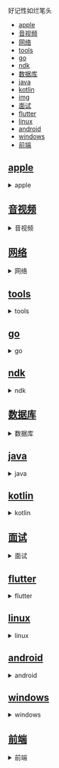 好记性如烂笔头

- [apple](#apple)
- [音视频](#音视频)
- [网络](#网络)
- [tools](#tools)
- [go](#go)
- [ndk](#ndk)
- [数据库](#数据库)
- [java](#java)
- [kotlin](#kotlin)
- [img](#img)
- [面试](#面试)
- [flutter](#flutter)
- [linux](#linux)
- [android](#android)
- [windows](#windows)
- [前端](#前端)


## [apple](./apple)

<details>
<summary>apple</summary>

- [vpn.md](./apple/vpn.md)
- [静态库.md](./apple/静态库.md)
- [本地库签名问题.md](./apple/本地库签名问题.md)
- [编译问题.md](./apple/编译问题.md)
- [图片压缩高斯模糊.md](./apple/图片压缩高斯模糊.md)
- [archive产物变成了otherItems.md](./apple/archive产物变成了otherItems.md)
- [apple/mac](./apple/mac)

    <details>
    <summary>apple/mac</summary>

    - [获取屏幕截图和窗口缩略图.md](./apple/mac/获取屏幕截图和窗口缩略图.md)
    - [SMJobBless使用.md](./apple/mac/SMJobBless使用.md)
    - [获取浏览器的标题.md](./apple/mac/获取浏览器的标题.md)
    - [mac提权方案研究.md](./apple/mac/mac提权方案研究.md)
    - [开启多进程并获取进程id.md](./apple/mac/开启多进程并获取进程id.md)
    - [macos 内录功能实现.md](./apple/mac/macos%20内录功能实现.md)
    - [屏幕使用时长统计.md](./apple/mac/屏幕使用时长统计.md)
    - [一些命令.md](./apple/mac/一些命令.md)
    </details>

</details>

## [音视频](./音视频)

<details>
<summary>音视频</summary>

- [macos 同声传译.md](./音视频/macos%20同声传译.md)
</details>

## [网络](./网络)

<details>
<summary>网络</summary>

- [vpn开发总结.md](./网络/vpn开发总结.md)
- [dns.md](./网络/dns.md)
- [代理和VPN的区别.md](./网络/代理和VPN的区别.md)
</details>

## [tools](./tools)

<details>
<summary>tools</summary>

- [kibana查询.md](./tools/kibana查询.md)
- [git使用笔记.md](./tools/git使用笔记.md)
- [MarkDown指南.md](./tools/MarkDown指南.md)
- [shell脚本.md](./tools/shell脚本.md)
- [maven.md](./tools/maven.md)
- [window.md](./tools/window.md)
- [github markdown语法.md](./tools/github%20markdown语法.md)
- [tools/plugins](./tools/plugins)

    <details>
    <summary>tools/plugins</summary>

    - [vscode-快捷键.md](./tools/plugins/vscode-快捷键.md)
    - [vscode.md](./tools/plugins/vscode.md)
    </details>

</details>

## [go](./go)

<details>
<summary>go</summary>

- [mac签名问题.md](./go/mac签名问题.md)
- [go编译多平台可执行文件.md](./go/go编译多平台可执行文件.md)
</details>

## [ndk](./ndk)

<details>
<summary>ndk</summary>

- [jni 内存泄露.md](./ndk/jni%20内存泄露.md)
</details>

## [数据库](./数据库)

<details>
<summary>数据库</summary>

- [mysql命令.md](./数据库/mysql命令.md)
</details>

## [java](./java)

<details>
<summary>java</summary>

- [enum.md](./java/enum.md)
- [java/javaEE](./java/javaEE)

    <details>
    <summary>java/javaEE</summary>

    - [[javaEE之旅]从0学习JSP.MD](./java/javaEE/[javaEE之旅]从0学习JSP.MD)
    - [[Spring]（一）概述.md](./java/javaEE/[Spring]（一）概述.md)
    - [[Spring]（二）未名.md](./java/javaEE/[Spring]（二）未名.md)
    - [[Spring]自定义配置文件.md](./java/javaEE/[Spring]自定义配置文件.md)
    - [[javaEE之旅]JSP的基本语法.md](./java/javaEE/[javaEE之旅]JSP的基本语法.md)
    - [[Spring]学习路线.md](./java/javaEE/[Spring]学习路线.md)
    - [[javaEE之旅]从servlet开始.md](./java/javaEE/[javaEE之旅]从servlet开始.md)
    - [[Spring]Bean 装配.md](./java/javaEE/[Spring]Bean%20装配.md)
    </details>

- [java/dataStructure](./java/dataStructure)

    <details>
    <summary>java/dataStructure</summary>

    - [Map 遍历.md](./java/dataStructure/Map%20遍历.md)
    - [json.md](./java/dataStructure/json.md)
    - [HashMap.md](./java/dataStructure/HashMap.md)
    - [TreeMap.md](./java/dataStructure/TreeMap.md)
    </details>

- [java/thread](./java/thread)

    <details>
    <summary>java/thread</summary>

    - [thread常用方法.md](./java/thread/thread常用方法.md)
    - [线程同步.md](./java/thread/线程同步.md)
    </details>

</details>

## [kotlin](./kotlin)

<details>
<summary>kotlin</summary>

- [协程.md](./kotlin/协程.md)
- [基础4_lambda和高阶函数.md](./kotlin/基础4_lambda和高阶函数.md)
- [基础2_语法.md](./kotlin/基础2_语法.md)
- [问题集.md](./kotlin/问题集.md)
- [静态类、方法.md](./kotlin/静态类、方法.md)
- [基础3_类与继承.md](./kotlin/基础3_类与继承.md)
- [kotlin和java的区别.md](./kotlin/kotlin和java的区别.md)
- [坑.md](./kotlin/坑.md)
- [基础4_集合.md](./kotlin/基础4_集合.md)
- [基础1_newInstance.md](./kotlin/基础1_newInstance.md)
- [kotlin的回调监听.md](./kotlin/kotlin的回调监听.md)
</details>

## [面试](./面试)

<details>
<summary>面试</summary>

- [java_深入.md](./面试/java_深入.md)
- [网络.md](./面试/网络.md)
- [gradle.md](./面试/gradle.md)
- [线程.md](./面试/线程.md)
- [数据结构.md](./面试/数据结构.md)
- [java_基础.md](./面试/java_基础.md)
- [Android_源码.md](./面试/Android_源码.md)
- [开发工具使用.md](./面试/开发工具使用.md)
- [算法.md](./面试/算法.md)
- [android_1.md](./面试/android_1.md)
</details>

## [flutter](./flutter)

<details>
<summary>flutter</summary>

- [多实例实践及一些想法.md](./flutter/多实例实践及一些想法.md)
- [异步.md](./flutter/异步.md)
- [编译.md](./flutter/编译.md)
- [视图树.md](./flutter/视图树.md)
- [优化.md](./flutter/优化.md)
- [bloc.md](./flutter/bloc.md)
- [状态管理.md](./flutter/状态管理.md)
- [安装等.md](./flutter/安装等.md)
- [在vscode中调试.md](./flutter/在vscode中调试.md)
- [flutter/dart](./flutter/dart)

    <details>
    <summary>flutter/dart</summary>

    - [dart类.md](./flutter/dart/dart类.md)
    - [dart语法2.md](./flutter/dart/dart语法2.md)
    - [dart基本语法.md](./flutter/dart/dart基本语法.md)
    - [转json.md](./flutter/dart/转json.md)
    </details>

- [flutter/桌面端](./flutter/桌面端)

    <details>
    <summary>flutter/桌面端</summary>

    - [右键事件.md](./flutter/桌面端/右键事件.md)
    - [windows打包.md](./flutter/桌面端/windows打包.md)
    - [原生输入事件研究.md](./flutter/桌面端/原生输入事件研究.md)
    - [mac脚本一键打包.md](./flutter/桌面端/mac脚本一键打包.md)
    - [中文输入法输入异常问题.md](./flutter/桌面端/中文输入法输入异常问题.md)
    - [mac打包流程.md](./flutter/桌面端/mac打包流程.md)
    - [监控鼠标.md](./flutter/桌面端/监控鼠标.md)
    - [复制粘贴功能开发.md](./flutter/桌面端/复制粘贴功能开发.md)
    - [窗口大小问题.md](./flutter/桌面端/窗口大小问题.md)
    </details>

- [flutter/原理](./flutter/原理)

    <details>
    <summary>flutter/原理</summary>

    - [Container宽高失效问题.md](./flutter/原理/Container宽高失效问题.md)
    </details>

- [flutter/原生中使用](./flutter/原生中使用)

    <details>
    <summary>flutter/原生中使用</summary>

    - [Flutterboots.md](./flutter/原生中使用/Flutterboots.md)
    - [混编交互.md](./flutter/原生中使用/混编交互.md)
    - [原生调试.md](./flutter/原生中使用/原生调试.md)
    - [合并aar.md](./flutter/原生中使用/合并aar.md)
    - [基本使用.md](./flutter/原生中使用/基本使用.md)
    - [fluttter_boost.md](./flutter/原生中使用/fluttter_boost.md)
    - [一些坑.md](./flutter/原生中使用/一些坑.md)
    - [适配Android armeabi.md](./flutter/原生中使用/适配Android%20armeabi.md)
    - [flutter_boost_2.md](./flutter/原生中使用/flutter_boost_2.md)
    </details>

- [flutter/widgets](./flutter/widgets)

    <details>
    <summary>flutter/widgets</summary>

    - [ScrollView.md](./flutter/widgets/ScrollView.md)
    - [选择框.md](./flutter/widgets/选择框.md)
    - [button.md](./flutter/widgets/button.md)
    - [image.md](./flutter/widgets/image.md)
    - [文本处理.md](./flutter/widgets/文本处理.md)
    - [输入框.md](./flutter/widgets/输入框.md)
    - [show_hide.md](./flutter/widgets/show_hide.md)
    - [appBar.md](./flutter/widgets/appBar.md)
    - [一些奇怪的问题.md](./flutter/widgets/一些奇怪的问题.md)
    - [线性布局.md](./flutter/widgets/线性布局.md)
    - [tabBar.md](./flutter/widgets/tabBar.md)
    - [一些技巧.md](./flutter/widgets/一些技巧.md)
    - [增加遮罩或蒙层.md](./flutter/widgets/增加遮罩或蒙层.md)
    - [ListView.md](./flutter/widgets/ListView.md)
    </details>

</details>

## [linux](./linux)

<details>
<summary>linux</summary>

- [常用命令.md](./linux/常用命令.md)
- [Linux 笔记.md](./linux/Linux%20笔记.md)
- [压缩解压.md](./linux/压缩解压.md)
- [限速.md](./linux/限速.md)
- [安装VSCode.md](./linux/安装VSCode.md)
</details>

## [android](./android)

<details>
<summary>android</summary>

- [retrofit body方式上传数据.md](./android/retrofit%20body方式上传数据.md)
- [NDK中使用第三方so.md](./android/NDK中使用第三方so.md)
- [组件化.md](./android/组件化.md)
- [adb 命令收集.md](./android/adb%20命令收集.md)
- [activity的启动模式.md](./android/activity的启动模式.md)
- [Dagger2 学习笔记.md](./android/Dagger2%20学习笔记.md)
- [[Android优化]内存优化.md](./android/[Android优化]内存优化.md)
- [RecyclerView.MD](./android/RecyclerView.MD)
- [你知道你的bitmap占多大么.md](./android/你知道你的bitmap占多大么.md)
- [自定义View学习笔记.MD](./android/自定义View学习笔记.MD)
- [[Android IPC] AIDL 的使用.md](./android/[Android%20IPC]%20AIDL%20的使用.md)
- [[Java]反射.md](./android/[Java]反射.md)
- [插件化思维导图.vsd](./android/插件化思维导图.vsd)
- [蓝牙分析.md](./android/蓝牙分析.md)
- [线程学习笔记.MD](./android/线程学习笔记.MD)
- [MVVM-MVP.md](./android/MVVM-MVP.md)
- [fitsSystemWindows引起的问题.md](./android/fitsSystemWindows引起的问题.md)
- [第三方库整理.MD](./android/第三方库整理.MD)
- [软键盘.md](./android/软键盘.md)
- [关于Fragment的使用.md](./android/关于Fragment的使用.md)
- [RXJava操作符笔记.md](./android/RXJava操作符笔记.md)
- [android/构建](./android/构建)

    <details>
    <summary>android/构建</summary>

    - [分包问题.md](./android/构建/分包问题.md)
    - [tagSDKVersion升级到26.md](./android/构建/tagSDKVersion升级到26.md)
    - [Android 自动构建不同版本.MD](./android/构建/Android%20自动构建不同版本.MD)
    - [Gradle 配置相关.md](./android/构建/Gradle%20配置相关.md)
    - [Gradle 构建过程中遇到的问题.md](./android/构建/Gradle%20构建过程中遇到的问题.md)
    - [Jenkins + gradle 持续集成.md](./android/构建/Jenkins%20+%20gradle%20持续集成.md)
    - [Gradle 自动化.md](./android/构建/Gradle%20自动化.md)
    - [aar 重新打包.md](./android/构建/aar%20重新打包.md)
    - [问题汇总.md](./android/构建/问题汇总.md)
    </details>

- [android/踩坑](./android/踩坑)

    <details>
    <summary>android/踩坑</summary>

    - [切换权限导致应用重启.md](./android/踩坑/切换权限导致应用重启.md)
    - [NestedScrollView.md](./android/踩坑/NestedScrollView.md)
    - [一起作业首页因OOM导致的webview崩溃问题.md](./android/踩坑/一起作业首页因OOM导致的webview崩溃问题.md)
    - [分享相关.md](./android/踩坑/分享相关.md)
    - [GradientDrawable.md](./android/踩坑/GradientDrawable.md)
    - [Fragment already added.md](./android/踩坑/Fragment%20already%20added.md)
    - [Glide 在 viewPager 中使用.md](./android/踩坑/Glide%20在%20viewPager%20中使用.md)
    - [intent相关.md](./android/踩坑/intent相关.md)
    - [升级 AndroidX.md](./android/踩坑/升级%20AndroidX.md)
    </details>

- [android/源码](./android/源码)

    <details>
    <summary>android/源码</summary>

    - [window 的添加过程.md](./android/源码/window%20的添加过程.md)
    - [fragment.md](./android/源码/fragment.md)
    - [window 的一些理解.md](./android/源码/window%20的一些理解.md)
    - [Handler.md](./android/源码/Handler.md)
    - [window 的删除和更新.md](./android/源码/window%20的删除和更新.md)
    - [View_requestLayout.md](./android/源码/View_requestLayout.md)
    </details>

- [android/自定义view](./android/自定义view)

    <details>
    <summary>android/自定义view</summary>

    - [贝塞尔曲线.md](./android/自定义view/贝塞尔曲线.md)
    - [paint.md](./android/自定义view/paint.md)
    </details>

- [android/webview](./android/webview)

    <details>
    <summary>android/webview</summary>

    - [scrollView嵌套webView.md](./android/webview/scrollView嵌套webView.md)
    - [插件化中找不到资源.md](./android/webview/插件化中找不到资源.md)
    - [交互.md](./android/webview/交互.md)
    - [监控Html加载过程.md](./android/webview/监控Html加载过程.md)
    - [跨域问题.md](./android/webview/跨域问题.md)
    - [一些技术.md](./android/webview/一些技术.md)
    - [回调js.md](./android/webview/回调js.md)
    </details>

- [android/适配](./android/适配)

    <details>
    <summary>android/适配</summary>

    - [获取屏幕高度.md](./android/适配/获取屏幕高度.md)
    - [机型.md](./android/适配/机型.md)
    - [刘海屏.md](./android/适配/刘海屏.md)
    </details>

- [android/控件布局](./android/控件布局)

    <details>
    <summary>android/控件布局</summary>

    - [动态检测布局是否被覆盖.md](./android/控件布局/动态检测布局是否被覆盖.md)
    - [toolbar.md](./android/控件布局/toolbar.md)
    - [textview局部点击并弹出pop.md](./android/控件布局/textview局部点击并弹出pop.md)
    - [statusBar.md](./android/控件布局/statusBar.md)
    - [drawable.md](./android/控件布局/drawable.md)
    </details>

- [android/性能](./android/性能)

    <details>
    <summary>android/性能</summary>

    - [LeakCanary源码分析.md](./android/性能/LeakCanary源码分析.md)
    - [OOM.md](./android/性能/OOM.md)
    - [内存泄漏.md](./android/性能/内存泄漏.md)
    - [methodmap文件分析.md](./android/性能/methodmap文件分析.md)
    - [matrix.md](./android/性能/matrix.md)
    - [孩子学情页优化.md](./android/性能/孩子学情页优化.md)
    </details>

- [android/音频](./android/音频)

    <details>
    <summary>android/音频</summary>

    - [lrc 歌词.md](./android/音频/lrc%20歌词.md)
    - [lrcView.md](./android/音频/lrcView.md)
    </details>

- [android/open_source](./android/open%20source)

    <details>
    <summary>android/open_source</summary>

    - [zxing.md](./android/open%20source/zxing.md)
    - [arouter跳转源码分析.md](./android/open%20source/atouter/arouter跳转源码分析.md)
    - [arouter服务.md](./android/open%20source/atouter/arouter服务.md)
    - [arouter跳转2.md](./android/open%20source/atouter/arouter跳转2.md)
    - [arouter初始化.md](./android/open%20source/atouter/arouter初始化.md)
    - [ARouter—使用.md](./android/open%20source/atouter/ARouter—使用.md)
    </details>

- [android/jetpack](./android/jetpack)

    <details>
    <summary>android/jetpack</summary>

    - [dataBinding.md](./android/jetpack/dataBinding.md)
    </details>

- [android/list](./android/list)

    <details>
    <summary>android/list</summary>

    - [recycleryView优化.md](./android/list/recycleryView优化.md)
    - [优化.md](./android/list/优化.md)
    </details>

- [android/插件化](./android/插件化)

    <details>
    <summary>android/插件化</summary>

    - [问题.md](./android/插件化/问题.md)
    - [[插件化]一.md](./android/插件化/[插件化]一.md)
    - [插件化中加载宿主的so.md](./android/插件化/插件化中加载宿主的so.md)
    - [[插件化]基础知识(1) Binder.md](./android/插件化/[插件化]基础知识(1)%20Binder.md)
    - [[插件化]基础知识(2) Hook.MD](./android/插件化/[插件化]基础知识(2)%20Hook.MD)
    </details>

- [android/功能](./android/功能)

    <details>
    <summary>android/功能</summary>

    - [换肤功能实现.md](./android/功能/换肤功能实现.md)
    - [防qq好友列表吸顶实现方式.md](./android/功能/防qq好友列表吸顶实现方式.md)
    - [沉浸式状态栏.md](./android/功能/沉浸式状态栏.md)
    - [图片相关](./android/功能/图片相关)
    - [闹钟.md](./android/功能/闹钟.md)
    </details>

- [android/热修复](./android/热修复)

    <details>
    <summary>android/热修复</summary>

    - [android 热修复框架总结.MD](./android/热修复/android%20热修复框架总结.MD)
    - [[热修复]基于DEX分包方案(qq空间方案).MD](./android/热修复/[热修复]基于DEX分包方案(qq空间方案).MD)
    - [Tinker集成.md](./android/热修复/Tinker集成.md)
    </details>

</details>

## [windows](./windows)

<details>
<summary>windows</summary>

- [获取ip及mac地址.md](./windows/获取ip及mac地址.md)
- [静默屏幕截图开发.md](./windows/静默屏幕截图开发.md)
- [获取活动的窗口.md](./windows/获取活动的窗口.md)
- [管理员权限.md](./windows/管理员权限.md)
- [获取窗口缩略图.md](./windows/获取窗口缩略图.md)
</details>

## [前端](./前端)

<details>
<summary>前端</summary>

- [localStorage、sessionStorege、cookie.md](./前端/localStorage、sessionStorege、cookie.md)
- [学习资料整理.md](./前端/学习资料整理.md)
- [收集.md](./前端/收集.md)
- [net.md](./前端/net.md)
- [前端/page](./前端/page)

    <details>
    <summary>前端/page</summary>

    - [页面滑动.md](./前端/page/页面滑动.md)
    </details>

- [前端/optimize](./前端/optimize)

    <details>
    <summary>前端/optimize</summary>

    - [window.performance分析html加载.md](./前端/optimize/window.performance分析html加载.md)
    </details>

- [前端/input](./前端/input)

    <details>
    <summary>前端/input</summary>

    - [文件选择.md](./前端/input/文件选择.md)
    </details>

- [前端/技巧](./前端/技巧)

    <details>
    <summary>前端/技巧</summary>

    - [微信公众号开发本地调试.md](./前端/技巧/微信公众号开发本地调试.md)
    </details>

- [前端/img](./前端/img)

    <details>
    <summary>前端/img</summary>

    - [缩放.md](./前端/img/缩放.md)
    </details>

- [前端/components](./前端/components)

    <details>
    <summary>前端/components</summary>

    - [input.md](./前端/components/antd/input.md)
    - [upload.md](./前端/components/antd/upload.md)
    </details>

- [前端/text](./前端/text)

    <details>
    <summary>前端/text</summary>

    - [文本类.md](./前端/text/文本类.md)
    </details>

- [前端/node](./前端/node)

    <details>
    <summary>前端/node</summary>

    - [npm 错误.md](./前端/node/npm%20错误.md)
    </details>

- [前端/react](./前端/react)

    <details>
    <summary>前端/react</summary>

    - [react页面跳转问题.md](./前端/react/react页面跳转问题.md)
    - [问题集.md](./前端/react/问题集.md)
    - [react的js基础.md](./前端/react/react的js基础.md)
    - [js遍历数组.md](./前端/react/js遍历数组.md)
    - [使用动态路由优化加载速度.md](./前端/react/使用动态路由优化加载速度.md)
    - [踩坑记录.md](./前端/react/踩坑记录.md)
    </details>

</details>

